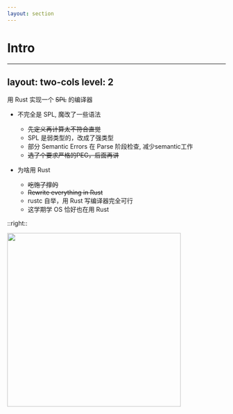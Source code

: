 ```yaml
---
layout: section
---
```

# Intro

---
layout: two-cols
level: 2
---

用 Rust 实现一个 <del>SPL</del> 的编译器
<v-clicks> 

- 不完全是 SPL, 魔改了一些语法 
    - <del> 先定义再计算太不符合直觉 </del>
    - SPL 是弱类型的，改成了强类型 
    - 部分 Semantic Errors 在 Parse 阶段检查, 减少semantic工作
    - <del> 选了个要求严格的PEG，后面再讲 </del> 

- 为啥用 Rust 
    - <del> 吃饱了撑的 </del>
    - <del> Rewrite everything in Rust </del>
    - rustc 自举，用 Rust 写编译器完全可行
    - 这学期学 OS 恰好也在用 Rust

</v-clicks>

::right::

<img src="https://chanbengz.github.io/slides/compilers-demo/screenshot.png" width="400"/>
